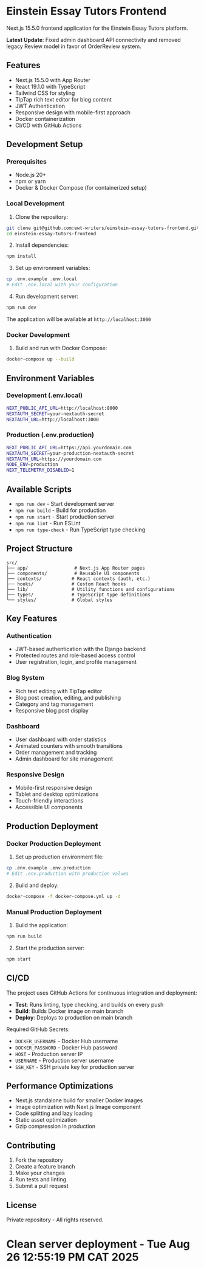 # Einstein Essay Tutors Frontend

Next.js 15.5.0 frontend application for the Einstein Essay Tutors platform.

**Latest Update**: Fixed admin dashboard API connectivity and removed legacy Review model in favor of OrderReview system.

## Features

- Next.js 15.5.0 with App Router
- React 19.1.0 with TypeScript
- Tailwind CSS for styling
- TipTap rich text editor for blog content
- JWT Authentication
- Responsive design with mobile-first approach
- Docker containerization
- CI/CD with GitHub Actions

## Development Setup

### Prerequisites

- Node.js 20+
- npm or yarn
- Docker & Docker Compose (for containerized setup)

### Local Development

1. Clone the repository:

```bash
git clone git@github.com:ewt-writers/einstein-essay-tutors-frontend.git
cd einstein-essay-tutors-frontend
```

2. Install dependencies:

```bash
npm install
```

3. Set up environment variables:

```bash
cp .env.example .env.local
# Edit .env.local with your configuration
```

4. Run development server:

```bash
npm run dev
```

The application will be available at `http://localhost:3000`

### Docker Development

1. Build and run with Docker Compose:

```bash
docker-compose up --build
```

## Environment Variables

### Development (.env.local)

```bash
NEXT_PUBLIC_API_URL=http://localhost:8000
NEXTAUTH_SECRET=your-nextauth-secret
NEXTAUTH_URL=http://localhost:3000
```

### Production (.env.production)

```bash
NEXT_PUBLIC_API_URL=https://api.yourdomain.com
NEXTAUTH_SECRET=your-production-nextauth-secret
NEXTAUTH_URL=https://yourdomain.com
NODE_ENV=production
NEXT_TELEMETRY_DISABLED=1
```

## Available Scripts

- `npm run dev` - Start development server
- `npm run build` - Build for production
- `npm run start` - Start production server
- `npm run lint` - Run ESLint
- `npm run type-check` - Run TypeScript type checking

## Project Structure

```
src/
├── app/                 # Next.js App Router pages
├── components/          # Reusable UI components
├── contexts/           # React contexts (auth, etc.)
├── hooks/              # Custom React hooks
├── lib/                # Utility functions and configurations
├── types/              # TypeScript type definitions
└── styles/             # Global styles
```

## Key Features

### Authentication

- JWT-based authentication with the Django backend
- Protected routes and role-based access control
- User registration, login, and profile management

### Blog System

- Rich text editing with TipTap editor
- Blog post creation, editing, and publishing
- Category and tag management
- Responsive blog post display

### Dashboard

- User dashboard with order statistics
- Animated counters with smooth transitions
- Order management and tracking
- Admin dashboard for site management

### Responsive Design

- Mobile-first responsive design
- Tablet and desktop optimizations
- Touch-friendly interactions
- Accessible UI components

## Production Deployment

### Docker Production Deployment

1. Set up production environment file:

```bash
cp .env.example .env.production
# Edit .env.production with production values
```

2. Build and deploy:

```bash
docker-compose -f docker-compose.yml up -d
```

### Manual Production Deployment

1. Build the application:

```bash
npm run build
```

2. Start the production server:

```bash
npm start
```

## CI/CD

The project uses GitHub Actions for continuous integration and deployment:

- **Test**: Runs linting, type checking, and builds on every push
- **Build**: Builds Docker image on main branch
- **Deploy**: Deploys to production on main branch

Required GitHub Secrets:

- `DOCKER_USERNAME` - Docker Hub username
- `DOCKER_PASSWORD` - Docker Hub password
- `HOST` - Production server IP
- `USERNAME` - Production server username
- `SSH_KEY` - SSH private key for production server

## Performance Optimizations

- Next.js standalone build for smaller Docker images
- Image optimization with Next.js Image component
- Code splitting and lazy loading
- Static asset optimization
- Gzip compression in production

## Contributing

1. Fork the repository
2. Create a feature branch
3. Make your changes
4. Run tests and linting
5. Submit a pull request

## License

Private repository - All rights reserved.

# Clean server deployment - Tue Aug 26 12:55:19 PM CAT 2025
